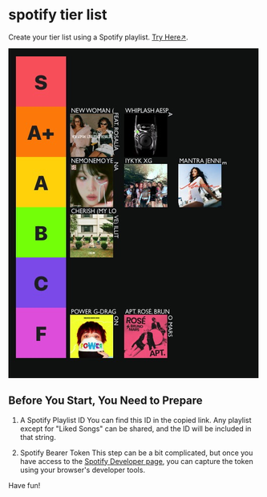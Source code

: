 # spotify tier list
Create your tier list using a Spotify playlist.
[Try Here↗](https://tier-spotify.pages.dev/).

![an example](image.png)

## Before You Start, You Need to Prepare
1. A Spotify Playlist ID
You can find this ID in the copied link. Any playlist except for "Liked Songs" can be shared, and the ID will be included in that string.

2. Spotify Bearer Token
This step can be a bit complicated, but once you have access to the [Spotify Developer page](https://developer.spotify.com/documentation/web-api/reference/get-playlist), you can capture the token using your browser's developer tools.

Have fun!
